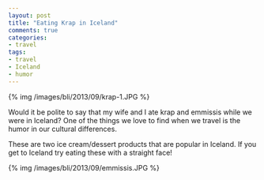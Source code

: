 ```yaml
---
layout: post
title: "Eating Krap in Iceland"
comments: true
categories:
- travel
tags:
- travel
- Iceland
- humor
---
```


{% img /images/bli/2013/09/krap-1.JPG %}

Would it be polite to say that my wife and I ate krap and emmissis while we were in Iceland? One of the things we love to find when we travel is the humor in our cultural differences. 

<!--more-->

These are two ice cream/dessert products that are popular in Iceland. If you get to Iceland try eating these with a straight face!

{% img /images/bli/2013/09/emmissis.JPG %}